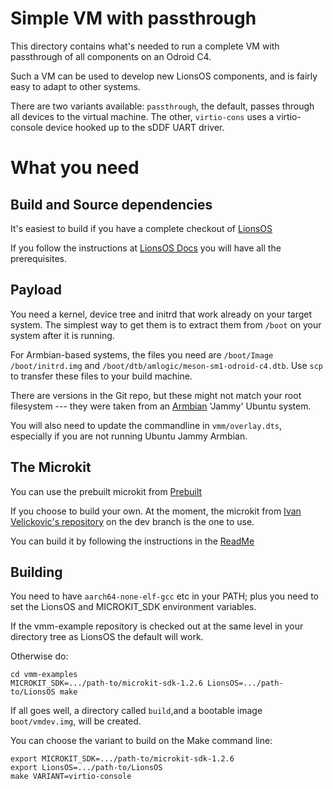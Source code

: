 Simple VM with passthrough
================================

This directory contains what's needed to run a complete VM with
passthrough of all components on an Odroid C4.

Such a VM can be used to develop new LionsOS components, and is fairly
easy to adapt to other systems.

There are two variants available: `passthrough`, the default, passes
through all devices to the virtual machine.  The other, `virtio-cons`
uses a virtio-console device hooked up to the sDDF UART driver.


What you need
================

Build and Source dependencies
-----------------------------

It's easiest to build if you have a complete checkout of
[LionsOS](https://github.com/au-ts/LionsOS)

If you follow the instructions at [LionsOS
Docs](https://lionsos.org/docs/kitty/building/) you will have all the
prerequisites.

Payload
-------

You need a kernel, device tree and initrd that work already on your
target system.  The simplest way to get them is to extract them from
`/boot` on your system after it is running.

For Armbian-based systems, the files you need are `/boot/Image`
`/boot/initrd.img` and `/boot/dtb/amlogic/meson-sm1-odroid-c4.dtb`.
Use `scp` to transfer these files to your build machine.

There are versions in the Git repo, but these might not match your
root filesystem --- they were taken from an [Armbian](https://github.com/armbian/community/releases/download/24.5.0-trunk.168/Armbian_community_24.5.0-trunk.168_Odroidc4_jammy_current_6.6.21_gnome_desktop.img.xz) 'Jammy' Ubuntu
system.

You will also need to update the commandline in `vmm/overlay.dts`,
especially if you are not running Ubuntu Jammy Armbian.

The Microkit
------------

You can use the prebuilt microkit from
[Prebuilt](https://trustworthy.systems/Downloads/microkit/microkit-sdk-dev-7c679ea-linux-x86-64.tar.gz)

If you choose to build your own.  At the moment, 
the microkit from [Ivan Velickovic's
repository](https://github.com/Ivan-Velickovic/microkit) on the dev
branch is the one to use.

You can build it by following
the instructions in the
[ReadMe](https://github.com/Ivan-Velickovic/microkit)

Building
--------

You need to have `aarch64-none-elf-gcc` etc in your PATH; plus you
need to set the LionsOS and MICROKIT_SDK environment variables.

If the vmm-example repository is checked out at the same level in your
directory tree as LionsOS the default will work.

Otherwise do:
```
cd vmm-examples
MICROKIT_SDK=.../path-to/microkit-sdk-1.2.6 LionsOS=.../path-to/LionsOS make
```


If all goes well, a directory called `build`,and a
bootable image `boot/vmdev.img`, will be created.


You can choose the variant to build on the Make command line:
```
export MICROKIT_SDK=.../path-to/microkit-sdk-1.2.6 
export LionsOS=.../path-to/LionsOS 
make VARIANT=virtio-console
```
